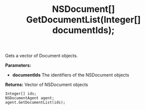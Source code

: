 ﻿---
uid: crmscript_ref_NSDocumentAgent_GetDocumentList
title: NSDocument[] GetDocumentList(Integer[]  documentIds);
intellisense: NSDocumentAgent.GetDocumentList
keywords: NSDocumentAgent, GetDocumentList
so.topic: reference
---

Gets a vector of Document objects.

**Parameters:**
 - **documentIds** The identifiers of the NSDocument objects

**Returns:** Vector of NSDocument objects

```crmscript
Integer[] ids;
NSDocumentAgent agent;
agent.GetDocumentList(ids);
```

